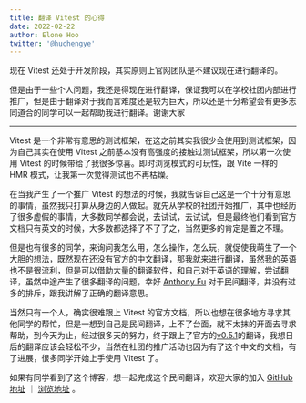 ```yaml
---
title: 翻译 Vitest 的心得
date: 2022-02-22
author: Elone Hoo
twitter: '@huchengye'
---
```


现在 Vitest 还处于开发阶段，其实原则上官网团队是不建议现在进行翻译的。 

但是由于一些个人问题，我还是得现在进行翻译，保证我可以在学校社团内部进行推广，但是由于翻译对于我而言难度还是较为巨大，所以还是十分希望会有更多志同道合的同学可以一起帮助我进行翻译。谢谢大家

---

Vitest 是一个非常有意思的测试框架，在这之前其实我很少会使用到测试框架，因为自己其实在使用 Vitest 之前基本没有高强度的接触过测试框架，所以第一次使用 Vitest 的时候带给了我很多惊喜。即时浏览模式的可玩性，跟 Vite 一样的 HMR 模式，让我第一次觉得测试也不再枯燥。

在当我产生了一个推广 Vitest 的想法的时候，我就告诉自己这是一个十分有意思的事情，虽然我只打算从身边的人做起。就先从学校的社团开始推广，其中也经历了很多虚假的事情，大多数同学都会说，去试试，去试试，但是最终他们看到官方文档只有英文的时候，大多数都选择了不了了之，当然更多的肯定是置之不理。

但是也有很多的同学，来询问我怎么用，怎么操作，怎么玩，就促使我萌生了一个大胆的想法，既然现在还没有官方的中文翻译，那我就来进行翻译，虽然我的英语也不是很流利，但是可以借助大量的翻译软件，和自己对于英语的理解，尝试翻译，虽然中途产生了很多翻译的问题，幸好 [Anthony Fu](https://github.com/antfu) 对于民间翻译，并没有过多的排斥，跟我讲解了正确的翻译意思。

当然只有一个人，确实很难跟上 Vitest 的官方文档，所以也想在很多地方寻求其他同学的帮忙，但是一想到自己是民间翻译，上不了台面，就不太抹的开面去寻求帮助，到今天为止，经过很多天的努力，终于跟上了官方的[v0.5.1](https://vitest.dev/)的翻译，我想日后的翻译应该会轻松不少，当然在社团的推广活动也因为有了这个中文的文档，有了进展，很多同学开始上手使用 Vitest 了。

如果有同学看到了这个博客，想一起完成这个民间翻译，欢迎大家的加入 [GitHub 地址](https://github.com/xiaoxunyao/cn.vitest.dev) ｜ [浏览地址](https://cn-vitest.netlify.app/) 。